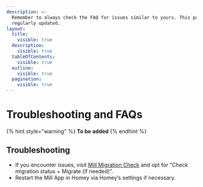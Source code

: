 ```yaml
---
description: >-
  Remember to always check the FAQ for issues similar to yours. This page is
  regularly updated.
layout:
  title:
    visible: true
  description:
    visible: true
  tableOfContents:
    visible: true
  outline:
    visible: true
  pagination:
    visible: true
---
```


# Troubleshooting and FAQs

{% hint style="warning" %}
**To be added**
{% endhint %}

## Troubleshooting

* If you encounter issues, visit [Mill Migration Check](https://crdx.us/millMigration) and opt for “Check migration status + Migrate (if needed)”.
* Restart the Mill App in Homey via Homey’s settings if necessary.
